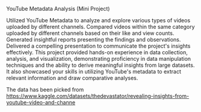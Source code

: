YouTube Metadata Analysis (Mini Project)

Utilized YouTube Metadata to analyze and explore various types of videos uploaded by different channels.
Compared videos within the same category uploaded by different channels based on their like and view counts.
Generated insightful reports presenting the findings and observations.
Delivered a compelling presentation to communicate the project's insights effectively.
This project provided hands-on experience in data collection, analysis, and visualization, demonstrating proficiency in data manipulation techniques and the ability to derive meaningful insights from large datasets. It also showcased your skills in utilizing YouTube's metadata to extract relevant information and draw comparative analyses.

The data has been picked from https://www.kaggle.com/datasets/thedevastator/revealing-insights-from-youtube-video-and-channe